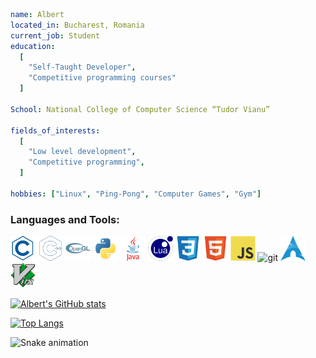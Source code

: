 ```yaml
name: Albert
located_in: Bucharest, Romania
current_job: Student
education:
  [
    "Self-Taught Developer",
    "Competitive programming courses"
  ]

School: National College of Computer Science “Tudor Vianu”

fields_of_interests:
  [
    "Low level development",
    "Competitive programming",
  ]

hobbies: ["Linux", "Ping-Pong", "Computer Games", "Gym"]

```

<h3 align="left">Languages and Tools:</h3>
<p align="left"> 
    <img src="https://github.com/devicons/devicon/blob/master/icons/c/c-line.svg" alt="c" width="40" height="40"/> 
    <img src="https://github.com/devicons/devicon/blob/master/icons/cplusplus/cplusplus-line.svg" alt="cplusplus" width="40" height="40"/> 
    <img src="https://github.com/devicons/devicon/blob/master/icons/opengl/opengl-original.svg" alt="vim" width="40" height="40">
    <img src="https://github.com/devicons/devicon/blob/master/icons/python/python-original.svg" alt="python" width="40" height="40"/>
    <img src="https://github.com/devicons/devicon/blob/master/icons/java/java-original-wordmark.svg" alt="vim" width="40" height="40">
    <img src="https://github.com/devicons/devicon/blob/master/icons/lua/lua-original-wordmark.svg" alt="vim" width="40" height="40">
    <img src="https://github.com/devicons/devicon/blob/master/icons/css3/css3-original.svg" alt="css3" width="40" height="40"/> 
    <img src="https://github.com/devicons/devicon/blob/master/icons/html5/html5-original.svg" alt="html5" width="40" height="40"/>
    <img src="https://github.com/devicons/devicon/blob/master/icons/javascript/javascript-original.svg" alt="vim" width="40" height="40">
    <img src="https://www.vectorlogo.zone/logos/git-scm/git-scm-icon.svg" alt="git" width="40" height="40"/>
    <img src="https://raw.githubusercontent.com/JotaRandom/archlinux-artwork/a9029989166ef42e10251f9d0f0fd09e60be2f31/icons/archlinux-icon-crystal-256.svg" alt="linux" width="40" height="40"/> 
    <img src="https://github.com/devicons/devicon/blob/master/icons/vim/vim-original.svg" alt="vim" width="40" height="40">
</p>

[![Albert's GitHub stats](https://github-readme-stats.vercel.app/api?username=albert24gg&show_icons=true&theme=transparent)](https://github.com/anuraghazra/github-readme-stats)

[![Top Langs](https://github-readme-stats.vercel.app/api/top-langs/?username=albert24gg&layout=compact&theme=transparent)](https://github.com/anuraghazra/github-readme-stats)

![Snake animation](https://github.com/thepiyushmalhotra/thepiyushmalhotra/blob/output/github-contribution-grid-snake.svg)
